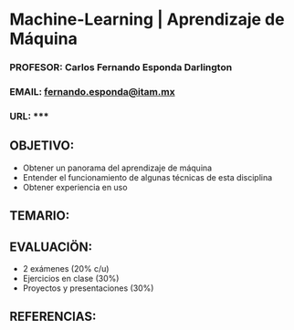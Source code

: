 
# Machine-Learning | Aprendizaje de Máquina
### PROFESOR: Carlos Fernando Esponda Darlington
### EMAIL: fernando.esponda@itam.mx
### URL: ***


## OBJETIVO:
* Obtener un panorama del aprendizaje de máquina
* Entender el funcionamiento de algunas técnicas de esta disciplina
* Obtener experiencia en uso

## TEMARIO:

## EVALUACIÖN:
* 2 exámenes (20% c/u)
* Ejercicios en clase (30%)
* Proyectos y presentaciones (30%)
## REFERENCIAS:

